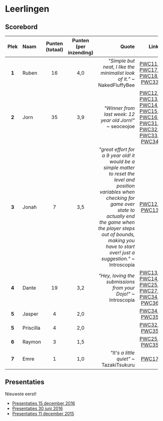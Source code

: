 # Leerlingen

## Scorebord

|**Plek**|**Naam**|**Punten** (totaal)|**Punten** (per inzending)|**Quote**|**Link**|**Gewonnen**|
|:---:|:---|:---:|:---:|---:|---:|:---:|
|**1**|Ruben|16|4,0|*"Simple but neat, I like the minimalist look of it."* ~ NakedFluffyBee|[PWC11](https://redd.it/4l6thy), [PWC17](https://redd.it/4rq5hv), [PWC18](https://www.reddit.com/r/processing/comments/4sd7sw/pwc18_42/d5c8wga), [PWC33](https://redd.it/593qhw)|PWC33|
|**2**|Jorn|35|3,9|*"Winner from last week: 12 year old Jorn!"* ~ seoceojoe|[PWC12](https://redd.it/4meopg), [PWC13](https://redd.it/4nf6q9), [PWC14](https://redd.it/4okwlo), [PWC15](https://redd.it/4ps437), [PWC16](https://redd.it/4qtbb1), [PWC31](https://redd.it/56r5hv), [PWC32](https://redd.it/57wffj), [PWC33](https://redd.it/593qhw), [PWC34](https://redd.it/5abaa1)|PWC12, PWC31, PWC32, PWC34|
|**3**|Jonah|7|3,5|*"great effort for a 9 year old! it would be a simple matter to reset the level and position variables when checking for game over state to actually end the game when the player steps out of bounds, making you have to start over! just a suggestion."* ~ Introscopia |[PWC12](https://redd.it/4m8lss), [PWC13](https://redd.it/4nc7q1)||
|**4**|Dante|19|3,2|*"Hey, loving the submissions from your Dojo!"* ~ Introscopia |[PWC13](https://redd.it/4ncey5), [PWC14](https://redd.it/4of3o5), [PWC25](https://redd.it/506b19), [PWC27](https://redd.it/52mcwt), [PWC34](https://redd.it/5abaa1), [PWC36](https://redd.it/5d2gdl)|PWC27|
|**5**|Jasper|4|2,0||[PWC34](https://redd.it/5abaa1), [PWC35](https://redd.it/5bliok)||
|**5**|Priscilla|4|2,0|| [PWC32](https://redd.it/57wffj), [PWC35](https://redd.it/5bliok)||
|**6**|Raymon|3|1,5| |[PWC25](https://redd.it/506b19), [PWC35](https://redd.it/5bliok)||
|**7**|Emre|1|1,0|*"It's a little quiet"* ~ TazakiTsukuru| [PWC17](https://redd.it/4rq1k6)||

## Presentaties

Nieuwste eerst!

 * [Presentaties 15 december 2016](Presentatie20161215/README.md)
 * [Presentaties 30 juni 2016](Presentatie20160630/README.md)
 * [Presentaties 11 december 2015](Presentatie20151211/README.md)
